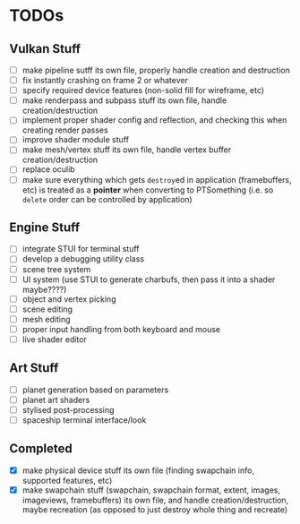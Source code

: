 # TODOs

## Vulkan Stuff

- [ ] make pipeline sutff its own file, properly handle creation and destruction
- [ ] fix instantly crashing on frame 2 or whatever
- [ ] specify required device features (non-solid fill for wireframe, etc)
- [ ] make renderpass and subpass stuff its own file, handle creation/destruction
- [ ] implement proper shader config and reflection, and checking this when creating render passes
- [ ] improve shader module stuff
- [ ] make mesh/vertex stuff its own file, handle vertex buffer creation/destruction
- [ ] replace oculib
- [ ] make sure everything which gets `destroy`ed in application (framebuffers, etc) is treated as a **pointer** when converting to PTSomething (i.e. so `delete` order can be controlled by application)

## Engine Stuff

- [ ] integrate STUI for terminal stuff
- [ ] develop a debugging utility class
- [ ] scene tree system
- [ ] UI system (use STUI to generate charbufs, then pass it into a shader maybe????)
- [ ] object and vertex picking
- [ ] scene editing
- [ ] mesh editing
- [ ] proper input handling from both keyboard and mouse
- [ ] live shader editor

## Art Stuff

- [ ] planet generation based on parameters
- [ ] planet art shaders
- [ ] stylised post-processing
- [ ] spaceship terminal interface/look

## Completed
- [x] make physical device stuff its own file (finding swapchain info, supported features, etc)
- [x] make swapchain stuff (swapchain, swapchain format, extent, images, imageviews, framebuffers) its own file, and handle creation/destruction, maybe recreation (as opposed to just destroy whole thing and recreate)